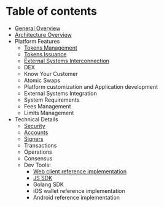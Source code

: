 # Table of contents

* [General Overview](README.md)
* [Architecture Overview](architecture.md)
* Platform Features
    * [Tokens Management](/features/tokens_management.md)
    * [Tokens Issuance](/features/tokens_issuance.md)
    * [External Systems Interconnection]()
    * DEX
    * Know Your Customer
    * Atomic Swaps
    * Platform customization and Application development
    * External Systems Integration
    * System Requirements
    * Fees Management
    * Limits Management
* Technical Details
    * [Security](tech/security.md)
    * [Accounts](tech/accounts.md)
    * [Signers](tech/signers.md)
    * Transactions
    * Operations
    * Consensus
    * Dev Tools:
        * [Web client reference implementation](https://github.com/tokend/client-scaffold)
        * [JS SDK](https://github.com/tokend/js-sdk)
        * Golang SDK
        * iOS wallet reference implementation
        * Android reference implementation